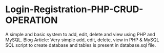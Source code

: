# Login-Registration-PHP-CRUD-OPERATION
A simple and basic system to add, edit, delete and view using PHP and MySQL.  Blog Article: Very simple add, edit, delete, view in PHP &amp; MySQL  SQL script to create database and tables is present in database.sql file.
